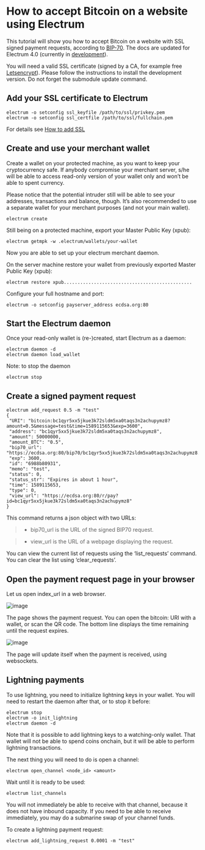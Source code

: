# How to accept Bitcoin on a website using Electrum

This tutorial will show you how to accept Bitcoin on a website with
SSL signed payment requests, according to [BIP-70](https://github.com/bitcoin/bips/blob/master/bip-0070.mediawiki). The docs are
updated for Electrum 4.0 (currently in [development](https://github.com/spesmilo/electrum#development-version-git-clone)).

You will need a valid SSL certificate (signed by a CA, for example
free [Letsencrypt](https://letsencrypt.org/)).  Please follow the instructions to install the
development version.  Do not forget the submodule update command.

## Add your SSL certificate to Electrum

```
electrum -o setconfig ssl_keyfile /path/to/ssl/privkey.pem
electrum -o setconfig ssl_certfile /path/to/ssl/fullchain.pem
```

For details see [How to add SSL](ssl.html)

## Create and use your merchant wallet

Create a wallet on your protected machine, as you want to keep your
cryptocurrency safe. If anybody compromise your merchant server, s/he will be able
to access read-only version of your wallet only and won’t be able to spent currency.

Please notice that the potential intruder still will be able to see your
addresses, transactions and balance, though. It’s also recommended to use a
separate wallet for your merchant purposes (and not your main wallet).

```
electrum create
```

Still being on a protected machine, export your Master Public Key (xpub):

```
electrum getmpk -w .electrum/wallets/your-wallet
```

Now you are able to set up your electrum merchant daemon.

On the server machine restore your wallet from previously exported Master
Public Key (xpub):

```
electrum restore xpub...............................................
```

Configure your full hostname and port:

```
electrum -o setconfig payserver_address ecdsa.org:80
```

## Start the Electrum daemon

Once your read-only wallet is (re-)created, start Electrum as a daemon:

```
electrum daemon -d
electrum daemon load_wallet
```

Note: to stop the daemon

```
electrum stop
```

## Create a signed payment request

```
electrum add_request 0.5 -m "test"
{
 "URI": "bitcoin:bc1qyr5xx5jkue3k72sldm5xa0taqs3n2achupymz8?amount=0.5&message=test&time=1589115653&exp=3600",
 "address": "bc1qyr5xx5jkue3k72sldm5xa0taqs3n2achupymz8",
 "amount": 50000000,
 "amount_BTC": "0.5",
 "bip70_url": "https://ecdsa.org:80/bip70/bc1qyr5xx5jkue3k72sldm5xa0taqs3n2achupymz8.bip70",
 "exp": 3600,
 "id": "6988b80931",
 "memo": "test",
 "status": 0,
 "status_str": "Expires in about 1 hour",
 "time": 1589115653,
 "type": 0,
 "view_url": "https://ecdsa.org:80/r/pay?id=bc1qyr5xx5jkue3k72sldm5xa0taqs3n2achupymz8"
}
```

This command returns a json object with two URLs:

> 
> * bip70_url is the URL of the signed BIP70 request.


> * view_url is the URL of a webpage displaying the request.

You can view the current list of requests using the ‘list_requests’
command. You can clear the list using ‘clear_requests’.

## Open the payment request page in your browser

Let us open index_url in a web browser.



![image](png/payrequest.png)

The page shows the payment request. You can open the
bitcoin: URI with a wallet, or scan the QR code. The bottom
line displays the time remaining until the request expires.



![image](png/payreq_window.png)

The page will update itself when the payment is received, using websockets.

## Lightning payments

To use lightning, you need to initialize lightning keys in your wallet.
You will need to restart the daemon after that, or to stop it before:

```
electrum stop
electrum -o init_lightning
electrum daemon -d
```

Note that it is possible to add lightning keys to a watching-only
wallet.  That wallet will not be able to spend coins onchain, but it
will be able to perform lightning transactions.

The next thing you will need to do is open a channel:

```
electrum open_channel <node_id> <amount>
```

Wait until it is ready to be used:

```
electrum list_channels
```

You will not immediately be able to receive with that channel, because
it does not have inbound capacity. If you need to be able to receive
immediately, you may do a submarine swap of your channel funds.

To create a lightning payment request:

```
electrum add_lightning_request 0.0001 -m "test"
```
